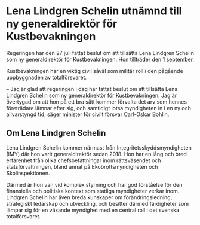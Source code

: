 # Lena Lindgren Schelin utnämnd till ny generaldirektör för Kustbevakningen

Regeringen har den 27 juli fattat beslut om att tillsätta Lena Lindgren Schelin som ny generaldirektör för Kustbevakningen. Hon tillträder den 1 september.

Kustbevakningen har en viktig civil såväl som militär roll i den pågående uppbyggnaden av totalförsvaret.

– Jag är glad att regeringen i dag har fattat beslut om att tillsätta Lena Lindgren Schelin som ny generaldirektör för Kustbevakningen. Jag är övertygad om att hon på ett bra sätt kommer förvalta det arv som hennes företrädare lämnar efter sig, och samtidigt lotsa myndigheten in i en ny och allvarstyngd tid, säger minister för civilt försvar Carl-Oskar Bohlin.

## Om Lena Lindgren Schelin

Lena Lindgren Schelin kommer närmast från Integritetsskyddsmyndigheten (IMY) där hon varit generaldirektör sedan 2018. Hon har en lång och bred erfarenhet från olika chefsbefattningar inom rättsväsendet och statsförvaltningen, bland annat på Ekobrottsmyndigheten och Skolinspektionen.

Därmed är hon van vid komplex styrning och har god förståelse för den finansiella och politiska kontext som statliga myndigheter verkar inom. Lindgren Schelin har även breda kunskaper om förändringsledning, strategiskt ledarskap och utveckling, och besitter därmed färdigheter som lämpar sig för en växande myndighet med en central roll i det svenska totalförsvaret.
